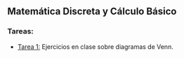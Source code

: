 ## Matemática Discreta y Cálculo Básico

### Tareas:

<ul>
    <li><a href="https://github.com/eduuest/Backup-DA/blob/main/Nivel1/Matematica/Tareas/Tarea1.pdf">Tarea 1:</a> Ejercicios en clase sobre diagramas de Venn.</li>
</ul>
